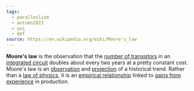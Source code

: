 ```yaml
---
tags:
  - paralleslism
  - autumn2023
  - uni
  - def
source: https://en.wikipedia.org/wiki/Moore's_law
---
```

**Moore's law** is the observation that the [number of transistors](https://en.wikipedia.org/wiki/Transistor_count "Transistor count") in an [integrated circuit](https://en.wikipedia.org/wiki/Integrated_circuit "Integrated circuit") doubles about every two years at a pretty constant cost. Moore's law is an [observation](https://en.wikipedia.org/wiki/Observation "Observation") and [projection](https://en.wikipedia.org/wiki/Forecasting) of a historical trend. Rather than a [law of physics](https://en.wikipedia.org/wiki/Law_of_physics "Law of physics"), it is an [empirical relationship](https://en.wikipedia.org/wiki/Empirical_relationship "Empirical relationship") linked to [gains from experience](https://en.wikipedia.org/wiki/Wright%27s_Law "Wright's Law") in production.